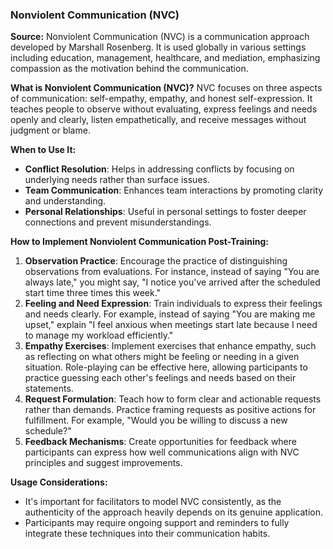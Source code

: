 ### Nonviolent Communication (NVC)

**Source:**
Nonviolent Communication (NVC) is a communication approach developed by Marshall Rosenberg. It is used globally in various settings including education, management, healthcare, and mediation, emphasizing compassion as the motivation behind the communication.

**What is Nonviolent Communication (NVC)?**
NVC focuses on three aspects of communication: self-empathy, empathy, and honest self-expression. It teaches people to observe without evaluating, express feelings and needs openly and clearly, listen empathetically, and receive messages without judgment or blame.

**When to Use It:**
- **Conflict Resolution**: Helps in addressing conflicts by focusing on underlying needs rather than surface issues.
- **Team Communication**: Enhances team interactions by promoting clarity and understanding.
- **Personal Relationships**: Useful in personal settings to foster deeper connections and prevent misunderstandings.

**How to Implement Nonviolent Communication Post-Training:**
1. **Observation Practice**: Encourage the practice of distinguishing observations from evaluations. For instance, instead of saying "You are always late," you might say, "I notice you've arrived after the scheduled start time three times this week."
2. **Feeling and Need Expression**: Train individuals to express their feelings and needs clearly. For example, instead of saying "You are making me upset," explain "I feel anxious when meetings start late because I need to manage my workload efficiently."
3. **Empathy Exercises**: Implement exercises that enhance empathy, such as reflecting on what others might be feeling or needing in a given situation. Role-playing can be effective here, allowing participants to practice guessing each other's feelings and needs based on their statements.
4. **Request Formulation**: Teach how to form clear and actionable requests rather than demands. Practice framing requests as positive actions for fulfillment. For example, "Would you be willing to discuss a new schedule?"
5. **Feedback Mechanisms**: Create opportunities for feedback where participants can express how well communications align with NVC principles and suggest improvements.

**Usage Considerations:**
- It's important for facilitators to model NVC consistently, as the authenticity of the approach heavily depends on its genuine application.
- Participants may require ongoing support and reminders to fully integrate these techniques into their communication habits.